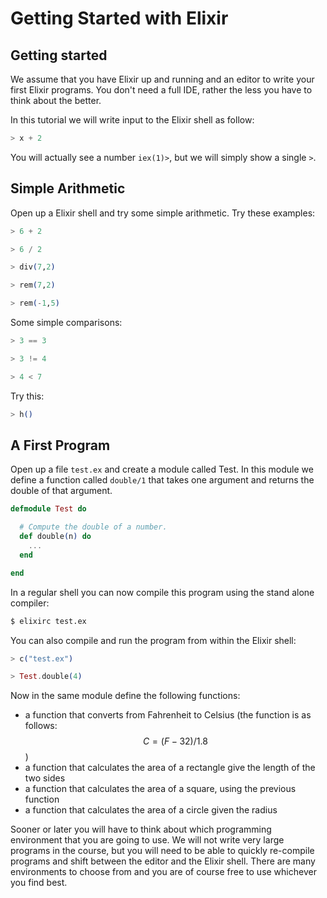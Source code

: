# Getting Started with Elixir

## Getting started

We assume that you have Elixir up and running and an editor to write your first Elixir programs. You don't need a full IDE, rather the less you have to think about the better.

In this tutorial we will write input to the Elixir shell as follow:

```elixir
> x + 2
```

You will actually see a number `iex(1)>`, but we will simply show a single `>`.

## Simple Arithmetic

Open up a Elixir shell and try some simple arithmetic. Try these examples:

```elixir
> 6 + 2

> 6 / 2

> div(7,2)

> rem(7,2)

> rem(-1,5)
```

Some simple comparisons:

```elixir
> 3 == 3

> 3 != 4

> 4 < 7
```

Try this:

```elixir
> h()
```

## A First Program

Open up a file `test.ex` and create a module called Test. In this module we define a function called `double/1` that takes one argument and returns the double of that argument.

```elixir
defmodule Test do

  # Compute the double of a number.
  def double(n) do
    ...
  end

end
```

In a regular shell you can now compile this program using the stand alone compiler:

```bash
$ elixirc test.ex
```

You can also compile and run the program from within the Elixir shell:

```elixir
> c("test.ex")

> Test.double(4)
```

Now in the same module define the following functions:

* a function that converts from Fahrenheit to Celsius \(the function is as follows: $$C = (F-32)/1.8$$\)
* a function that calculates the area of a rectangle give the length of the two sides
* a function that calculates the area of a square, using the previous function
* a function that calculates the area of a circle given the radius

Sooner or later you will have to think about which programming environment that you are going to use. We will not write very large programs in the course, but you will need to be able to quickly re-compile programs and shift between the editor and the Elixir shell. There are many environments to choose from and you are of course free to use whichever you find best.



### 



